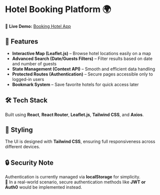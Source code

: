 # Hotel Booking Platform 🌍  

🚀 **Live Demo:** [Booking Hotel App](https://booking-hotel-app-black.vercel.app/)  

## 🚀 Features  
- **Interactive Map (Leaflet.js)** – Browse hotel locations easily on a map  
- **Advanced Search (Date/Guests Filters)** – Filter results based on date and number of guests  
- **State Management (Context API)** – Smooth and efficient data handling  
- **Protected Routes (Authentication)** – Secure pages accessible only to logged-in users  
- **Bookmark System** – Save favorite hotels for quick access later  

## 🛠 Tech Stack  
Built using **React**, **React Router**, **Leaflet.js**, **Tailwind CSS**, and **Axios**.  

## 🎨 Styling  
The UI is designed with **Tailwind CSS**, ensuring full responsiveness across different devices.  

## 🔒 Security Note  
Authentication is currently managed via **localStorage** for simplicity.  
🔹 In a real-world scenario, secure authentication methods like **JWT or Auth0** would be implemented instead.  
